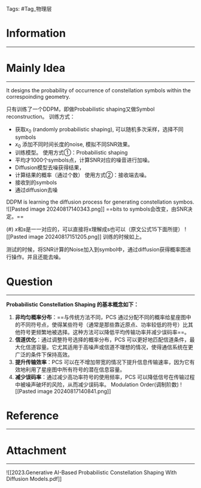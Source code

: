Tags: #Tag_物理层 
# Information
---


# Mainly Idea
---
It designs the probability of occurrence of constellation symbols within the correspoinding geometry.

只有训练了一个DDPM，即做Probabilistic shaping又做Symbol reconstruction。
训练方式：
- 获取$x_0$ (randomly probabilistic shaping), 可以随机多次采样，选择不同symbols
- $x_0$ 添加不同时间长度的noise, 模拟不同SNR效果。
- 训练模型。
使用方式①：Probabilistic shaping
- 平均才1000个symbols点，计算SNR对应的噪音进行加噪。
- Diffusion模型去噪获得结果，
- 计算结果的概率（通过个数）
使用方式②：接收端去噪。
- 接收到的symbols
- 通过diffusion去噪


DDPM is learning the diffusion process for generating constellation symbos.
![[Pasted image 20240817140343.png]]
==bits to symbols会改变，由SNR决定。==

(#) $x$和$s$是一一对应的，可以直接将x理解成s也可以（原文公式15下面所提）
![[Pasted image 20240817151205.png]]
训练的时候如上。

测试的时候，将SNR计算的Noise加入到symbol中，通过diffusion获得概率图进行操作。并且还能去噪。
# Question
---
**Probabilistic Constellation Shaping 的基本概念如下：**
1. **非均匀概率分布**：==与传统方法不同，PCS 通过分配不同的概率给星座图中的不同符号点，使得某些符号（通常是那些靠近原点、功率较低的符号）比其他符号更频繁地被选择。这种方法可以降低平均传输功率并减少误码率==。
2. **信道优化**：通过调整符号选择的概率分布，PCS 可以更好地匹配信道条件，最大化信道容量。它尤其适用于高噪声或信道不理想的情况，使得通信系统在更广泛的条件下保持高效。
3. **提升传输效率**：PCS 可以在不增加带宽的情况下提升信息传输速率，因为它有效地利用了星座图中所有符号的潜在信息容量。
4. **减少误码率**：通过减少高功率符号的使用频率，PCS 可以降低信号在传输过程中被噪声破坏的风险，从而减少误码率。
Modulation Order(调制阶数)
	![[Pasted image 20240817140841.png]]

# Reference
---


# Attachment
---
![[2023.Generative AI-Based Probabilistic Constellation Shaping With Diffusion Models.pdf]]
